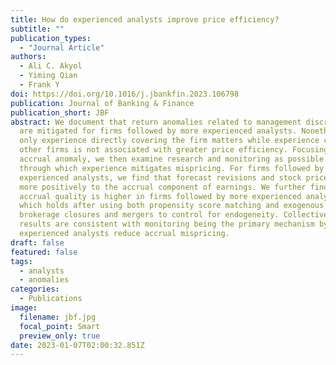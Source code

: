 ```yaml
---
title: How do experienced analysts improve price efficiency?
subtitle: ""
publication_types:
  - "Journal Article"
authors:
  - Ali C. Akyol
  - Yiming Qian
  - Frank Y
doi: https://doi.org/10.1016/j.jbankfin.2023.106798
publication: Journal of Banking & Finance
publication_short: JBF
abstract: We document that return anomalies related to management discretions
  are mitigated for firms followed by more experienced analysts. Nonetheless,
  only experience directly covering the firm matters while experience covering
  other firms is not associated with greater price efficiency. Focusing on the
  accrual anomaly, we then examine research and monitoring as possible channels
  through which experience mitigates mispricing. For firms followed by more
  experienced analysts, we find that forecast revisions and stock prices respond
  more positively to the accrual component of earnings. We further find that
  accrual quality is higher in firms followed by more experienced analysts,
  which holds after using both propensity score matching and exogenous events of
  brokerage closures and mergers to control for endogeneity. Collectively, our
  results are consistent with monitoring being the primary mechanism by which
  experienced analysts reduce accrual mispricing.
draft: false
featured: false
tags:
  - analysts
  - anomalies
categories:
  - Publications
image:
  filename: jbf.jpg
  focal_point: Smart
  preview_only: true
date: 2023-01-07T02:00:32.851Z
---
```

